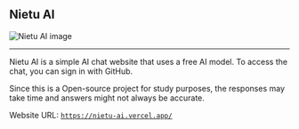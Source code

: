## Nietu AI

![Nietu AI image](https://github.com/user-attachments/assets/70218523-b17d-4cb4-82a9-1fc8e0861ada)

---

Nietu AI is a simple AI chat website that uses a free AI model. To access the chat, you can sign in with GitHub.

Since this is a Open-source project for study purposes, the responses may take time and answers might not always be accurate.

Website URL: [`https://nietu-ai.vercel.app/`](https://nietu-ai.vercel.app/)
